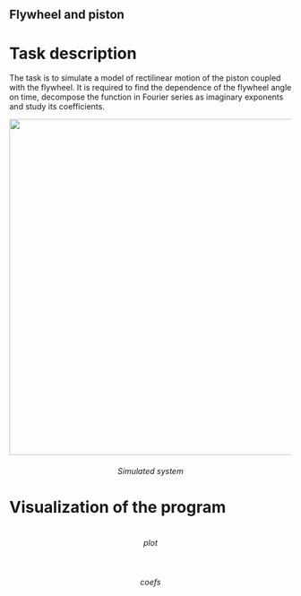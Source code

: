 ## Flywheel and piston

# Task description

The task is to simulate a model of rectilinear motion of the piston coupled with the flywheel.
It is required to find the dependence of the flywheel angle on time, decompose the function in Fourier series as imaginary exponents and study its coefficients. 

<p align="center">
  <img width="600" src="">
  <h6 align="center"><em>Simulated system</em></h6>
</p>

# Visualization of the program

![]()
<h6 align="center"><em>plot</em></h6>
  
  
![]()
<h6 align="center"><em>coefs</em></h6>